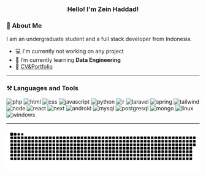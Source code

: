 <h3 align="center">Hello! I'm Zein Haddad!</h3>

### 🧑 About Me

I am an undergraduate student and a full stack developer from Indonesia.  

- 💻 I'm currently not working on any project
- 🌱 I’m currently learning **Data Engineering**
- 📄 [CV&Portfolio](https://zeinhaddad.sytes.net/)

---

### ⚒ Languages and Tools

<p>
    <img src="https://cdn.jsdelivr.net/gh/devicons/devicon/icons/php/php-original.svg" title="PHP" alt="php" width="40" height="40" />
    <img src="https://cdn.jsdelivr.net/gh/devicons/devicon/icons/html5/html5-original.svg" title="HTML5" alt="html" width="40" height="40" />
    <img src="https://cdn.jsdelivr.net/gh/devicons/devicon/icons/css3/css3-original.svg" title="CSS3" alt="css" width="40" height="40" />
    <img src="https://cdn.jsdelivr.net/gh/devicons/devicon/icons/javascript/javascript-original.svg" title="Javascript" alt="javascript" width="40" height="40" />
    <img src="https://cdn.jsdelivr.net/gh/devicons/devicon/icons/python/python-original.svg" title="Python" alt="python" width="40" height="40" />
    <img src="https://cdn.jsdelivr.net/gh/devicons/devicon/icons/rstudio/rstudio-original.svg" title="R" alt="r" width="40" height="40" />
    <img src="https://cdn.jsdelivr.net/gh/devicons/devicon/icons/laravel/laravel-original.svg" title="Laravel" alt="laravel" width="40" height="40" />
    <img src="https://cdn.jsdelivr.net/gh/devicons/devicon/icons/spring/spring-original.svg" title="Spring" alt="spring" width="40" height="40" />
    <img src="https://cdn.jsdelivr.net/gh/devicons/devicon/icons/tailwindcss/tailwindcss-original.svg" title="Tailwind" alt="tailwind" width="40" height="40" />
    <img src="https://cdn.jsdelivr.net/gh/devicons/devicon/icons/nodejs/nodejs-original.svg" title="Node JS" alt="node" width="40" height="40" />
    <img src="https://cdn.jsdelivr.net/gh/devicons/devicon/icons/react/react-original.svg" title="React" alt="react" width="40" height="40" />
    <img src="https://cdn.jsdelivr.net/gh/devicons/devicon/icons/nextjs/nextjs-line.svg" title="Next JS" alt="next" width="40" height="40" />
    <img src="https://cdn.jsdelivr.net/gh/devicons/devicon/icons/android/android-original.svg" title="Android" alt="android" width="40" height="40" />
    <img src="https://cdn.jsdelivr.net/gh/devicons/devicon/icons/mysql/mysql-original.svg" title="MySQL" alt="mysql" width="40" height="40" />
    <img src="https://cdn.jsdelivr.net/gh/devicons/devicon/icons/postgresql/postgresql-original.svg" title="PostgreSQL" alt="postgresql" width="40" height="40" />
    <img src="https://cdn.jsdelivr.net/gh/devicons/devicon/icons/mongodb/mongodb-original.svg" title="MongoDB" alt="mongo" width="40" height="40" />
    <img src="https://cdn.jsdelivr.net/gh/devicons/devicon/icons/linux/linux-original.svg" title="Linux" alt="linux" width="40" height="40" />
    <img src="https://cdn.jsdelivr.net/gh/devicons/devicon/icons/windows8/windows8-original.svg" title="Windows" alt="windows" width="40" height="40" />
    <!-- <img src="" title="" alt="" width="40" height="40" /> -->
</p>

---

<picture>
  <source media="(prefers-color-scheme: dark)" srcset="https://raw.githubusercontent.com/zein3/zein3/output/github-contribution-grid-snake-dark.svg">
  <source media="(prefers-color-scheme: light)" srcset="https://raw.githubusercontent.com/zein3/zein3/output/github-contribution-grid-snake.svg">
  <img alt="github-snake" src="https://raw.githubusercontent.com/zein3/zein3/output/github-contribution-grid-snake.svg">
</picture>
